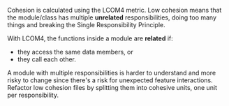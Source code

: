 Cohesion is calculated using the LCOM4 metric. Low cohesion means that the module/class has multiple **unrelated** responsibilities, doing too many things and breaking the Single Responsibility Principle.

With LCOM4, the functions inside a module are **related** if:

- they access the same data members, or
- they call each other.

A module with multiple responsibilities is harder to understand and more risky to change since there's a risk for unexpected feature interactions. Refactor low cohesion files by splitting them into cohesive units, one unit per responsibility.